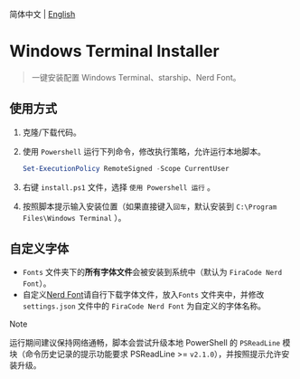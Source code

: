 简体中文 | [English](README.md)

# Windows Terminal Installer

> 一键安装配置 Windows Terminal、starship、Nerd Font。

## 使用方式

1. 克隆/下载代码。
2. 使用 `Powershell` 运行下列命令，修改执行策略，允许运行本地脚本。

   ```powershell
   Set-ExecutionPolicy RemoteSigned -Scope CurrentUser
   ```

3. 右键 `install.ps1` 文件，选择 `使用 Powershell 运行` 。
4. 按照脚本提示输入安装位置（如果直接键入`回车`，默认安装到 `C:\Program Files\Windows Terminal` ）。

## 自定义字体

- `Fonts` 文件夹下的**所有字体文件**会被安装到系统中（默认为 `FiraCode Nerd Font`）。
- 自定义[Nerd Font](https://www.nerdfonts.com/font-downloads)请自行下载字体文件，放入`Fonts` 文件夹中，并修改 `settings.json` 文件中的 `FiraCode Nerd Font` 为自定义的字体名称。

> [!NOTE]  
> 运行期间建议保持网络通畅，脚本会尝试升级本地 PowerShell 的 `PSReadLine` 模块（命令历史记录的提示功能要求 PSReadLine >= `v2.1.0`），并按照提示允许安装升级。
